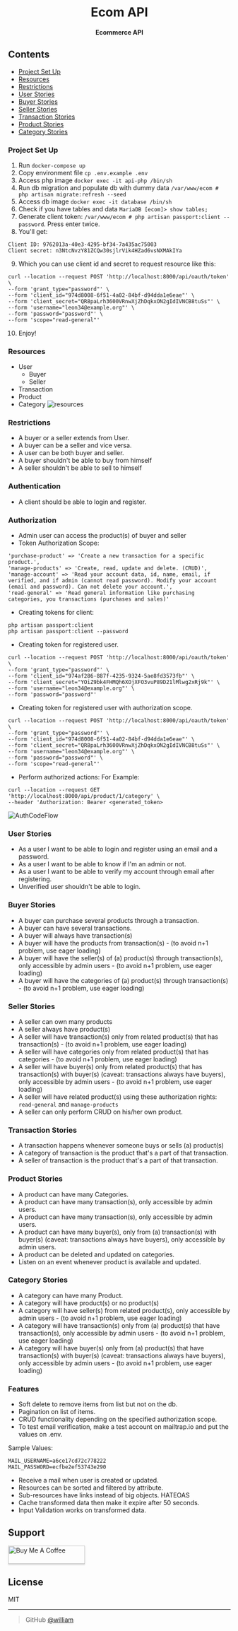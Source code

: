 <h1 align="center">
  Ecom API
</h1>

<h4 align="center"> Ecommerce API</h4>

## Contents

* [Project Set Up](#project-set-up)
* [Resources](#resources)
* [Restrictions](#restrictions)
* [User Stories](#user-stories)
* [Buyer Stories](#buyer-stories)
* [Seller Stories](#seller-stories)
* [Transaction Stories](#transaction-stories)
* [Product Stories](#product-stories)
* [Category Stories](#category-stories)

### Project Set Up
1. Run `docker-compose up`
2. Copy environment file `cp .env.example .env`
3. Access php image `docker exec -it api-php /bin/sh`
4. Run db migration and populate db with dummy data `/var/www/ecom # php artisan migrate:refresh --seed`
5. Access db image `docker exec -it database /bin/sh`
6. Check if you have tables and data `MariaDB [ecom]> show tables;`
7. Generate client token: `/var/www/ecom # php artisan passport:client --password`. Press enter twice.
8. You'll get:
```
Client ID: 9762013a-40e3-4295-bf34-7a435ac75003
Client secret: n3NtcNvzY81ZCQw30sjlrVik4HZad6vsNXMAkIYa
```
9. Which you can use client id and secret to request resource like this:
```
curl --location --request POST 'http://localhost:8000/api/oauth/token' \
--form 'grant_type="password"' \
--form 'client_id="974d8008-6f51-4a02-84bf-d94dda1e6eae"' \
--form 'client_secret="QR8paLrh3600VRnwXjZhDqkxON2gIdIVNCB8tuSs"' \
--form 'username="leon34@example.org"' \
--form 'password="password"' \
--form 'scope="read-general"'
```
10. Enjoy!

### Resources
* User
  * Buyer
  * Seller
* Transaction
* Product
* Category
![resources](resources.png)
  
### Restrictions
* A buyer or a seller extends from User.
* A buyer can be a seller and vice versa.
* A user can be both buyer and seller.
* A buyer shouldn't be able to buy from himself
* A seller shouldn't be able to sell to himself

### Authentication
* A client should be able to login and register.

### Authorization
* Admin user can access the product(s) of buyer and seller
* Token Authorization Scope:
```
'purchase-product' => 'Create a new transaction for a specific product.',
'manage-products' => 'Create, read, update and delete. (CRUD)',
'manage-account' => 'Read your account data, id, name, email, if verified, and if admin (cannot read password). Modify your account (email and password). Can not delete your account.',
'read-general' => 'Read general information like purchasing categories, you transactions (purchases and sales)'
```
* Creating tokens for client:
```
php artisan passport:client
php artisan passport:client --password
```
* Creating token for registered user.
```
curl --location --request POST 'http://localhost:8000/api/oauth/token' \
--form 'grant_type="password"' \
--form 'client_id="974af286-887f-4235-9324-5ae8fd3573fb"' \
--form 'client_secret="YOiZ9bk4FHMQh6XOjXFO3vuP89D21lMlwg2xRj9k"' \
--form 'username="leon34@example.org"' \
--form 'password="password"'
```
* Creating token for registered user with authorization scope.
```
curl --location --request POST 'http://localhost:8000/api/oauth/token' \
--form 'grant_type="password"' \
--form 'client_id="974d8008-6f51-4a02-84bf-d94dda1e6eae"' \
--form 'client_secret="QR8paLrh3600VRnwXjZhDqkxON2gIdIVNCB8tuSs"' \
--form 'username="leon34@example.org"' \
--form 'password="password"' \
--form 'scope="read-general"'
```
* Perform authorized actions:
For Example:
```
curl --location --request GET 'http://localhost:8000/api/product/1/category' \
--header 'Authorization: Bearer <generated_token>
```
![AuthCodeFlow](authCodeFlow.png)

### User Stories
* As a user I want to be able to login and register using an email and a password.
* As a user I want to be able to know if I'm an admin or not.
* As a user I want to be able to verify my account through email after registering.
* Unverified user shouldn't be able to login.

### Buyer Stories
* A buyer can purchase several products through a transaction.
* A buyer can have several transactions.
* A buyer will always have transaction(s)
* A buyer will have the products from transaction(s) - (to avoid n+1 problem, use eager loading)
* A buyer will have the seller(s) of (a) product(s) through transaction(s), only accessible by admin users - (to avoid n+1 problem, use eager loading)
* A buyer will have the categories of (a) product(s) through transaction(s) - (to avoid n+1 problem, use eager loading)

### Seller Stories
* A seller can own many products
* A seller always have product(s)
* A seller will have transaction(s) only from related product(s) that has transaction(s) - (to avoid n+1 problem, use eager loading)
* A seller will have categories only from related product(s) that has categories - (to avoid n+1 problem, use eager loading)
* A seller will have buyer(s) only from related product(s) that has transaction(s) with buyer(s) (caveat: transactions always have buyers), only accessible by admin users - (to avoid n+1 problem, use eager loading)
* A seller will have related product(s) using these authorization rights: `read-general` and `manage-products`
* A seller can only perform CRUD on his/her own product.

### Transaction Stories
* A transaction happens whenever someone buys or sells (a) product(s)
* A category of transaction is the product that's a part of that transaction.
* A seller of transaction is the product that's a part of that transaction.

### Product Stories
* A product can have many Categories.
* A product can have many transaction(s), only accessible by admin users.
* A product can have many transaction(s), only accessible by admin users.
* A product can have many buyer(s), only from (a) transaction(s) with buyer(s) (caveat: transactions always have buyers), only accessible by admin users.
* A product can be deleted and updated on categories.
* Listen on an event whenever product is available and updated.

### Category Stories
* A category can have many Product.
* A category will have product(s) or no product(s)
* A category will have seller(s) from related product(s), only accessible by admin users - (to avoid n+1 problem, use eager loading)
* A category will have transaction(s) only from (a) product(s) that have transaction(s), only accessible by admin users - (to avoid n+1 problem, use eager loading)
* A category will have buyer(s) only from (a) product(s) that have transaction(s) with buyer(s) (caveat: transactions always have buyers), only accessible by admin users - (to avoid n+1 problem, use eager loading)

### Features
* Soft delete to remove items from list but not on the db.
* Pagination on list of items.
* CRUD functionality depending on the specified authorization scope.
* To test email verification, make a test account on mailtrap.io and put the values on .env.
  
Sample Values:
```
MAIL_USERNAME=a6ce17cd72c778222
MAIL_PASSWORD=ecfbe2ef53743e290
```
* Receive a mail when user is created or updated.
* Resources can be sorted and filtered by attribute.
* Sub-resources have links instead of big objects. HATEOAS
* Cache transformed data then make it expire after 50 seconds.
* Input Validation works on transformed data.

## Support

<a href="https://www.buymeacoffee.com/pristineweb" target="_blank"><img src="https://www.buymeacoffee.com/assets/img/custom_images/purple_img.png" alt="Buy Me A Coffee" style="height: 41px !important;width: 174px !important;box-shadow: 0px 3px 2px 0px rgba(190, 190, 190, 0.5) !important;-webkit-box-shadow: 0px 3px 2px 0px rgba(190, 190, 190, 0.5) !important;" ></a>

## License

MIT

---

> GitHub [@william](https://github.com/william251082)

